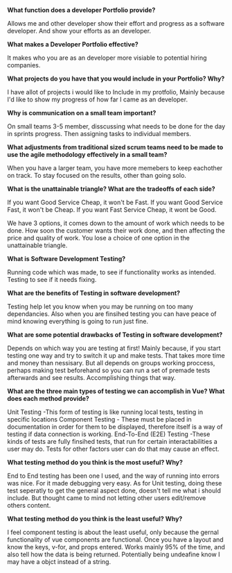 **What function does a developer Portfolio provide?**

Allows me and other developer show their effort and progress as a software developer. And show your efforts as an developer.

**What makes a Developer Portfolio effective?**

It makes who you are as an developer more visiable to potential hiring companies.

**What projects do you have that you would include in your Portfolio? Why?**

I have allot of projects i would like to Include in my protfolio, Mainly because I'd like to show my progress of how far I came  as an developer.

**Why is communication on a small team important?**

On small teams 3-5 member, disscussing what needs to be done for the day in sprints progress. Then assigning tasks to individual members. 

**What adjustments from traditional sized scrum teams need to be made to use the agile methodology effectively in a small team?**

When you have a larger team, you have more memebers to keep eachother on track. To stay focused on the results, other than going solo.

**What is the unattainable triangle? What are the tradeoffs of each side?**

If you want Good Service Cheap, it won't be Fast. If you want Good Service Fast, it won't be Cheap. If you want Fast Service Cheap, it wont be Good.

 We have 3 options, it comes down to the amount of work which needs to be done. How soon the customer wants their work done, and then affecting the price and quality of work. You lose a choice of one option in the unattainable triangle. 

**What is Software Development Testing?**

Running code which was made, to see if functionality works as intended. Testing to see if it needs fixing.

**What are the benefits of Testing in software development?**

Testing help let you know when you may be running on too many dependancies. Also when you are finsihed testing you can have peace of mind knowing everything is going to run just fine.

**What are some potential drawbacks of Testing in software development?**

Depends on which way you are testing at first! Mainly because, if you start testing one way and try to switch it up and make tests. That takes more time and money than nessisary. But all depends on groups working proccess, perhaps making test beforehand so you can run a set of premade tests afterwards and see results. Accomplishing things that way.

**What are the three main types of testing we can accomplish in Vue? What does each method provide?**

Unit Testing -This form of testing is like running local tests, testing in specific locations
Component Testing - These must be placed in documentation in order for them to be displayed, therefore itself is a way of testing if data connection is working.
End-To-End (E2E) Testing -These kinds of tests are fully finsihed tests, that run for certain interactabilities a user may do. Tests for other factors user can do that may cause an effect.

**What testing method do you think is the most useful? Why?**

End to End testing has been one I used, and the way of running into errors was nice. For it made debugging very easy. As for Unit testing, doing these test seperatly to get the general aspect done, doesn't tell me what i should include. But thought came to mind not letting other users edit/remove others content.

**What testing method do you think is the least useful? Why?**

I feel component testing is about the least useful, only because the gernal functionality of vue components are functional. Once you have a layout and know the keys, v-for, and props entered. Works mainly 95% of the time, and also tell how the data is being returned. Potentially being undeafine know I may have a objct instead of a string.